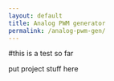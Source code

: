 ```yaml
---
layout: default
title: Analog PWM generator
permalink: /analog-pwm-gen/
---
```


#this is a test so far

put project stuff here
